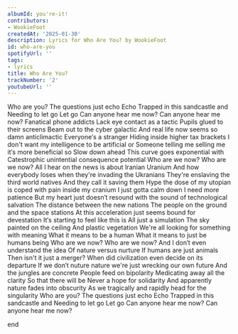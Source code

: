 ```yaml
---
albumId: you're-it!
contributors:
- WookieFoot
createdAt: '2025-01-30'
description: Lyrics for Who Are You? by WookieFoot
id: who-are-you
spotifyUrl: ''
tags:
- lyrics
title: Who Are You?
trackNumber: '2'
youtubeUrl: ''
---
```


Who are you?
The questions just echo
Echo
Trapped in this sandcastle and
Needing to let go
Let go
Can anyone hear me now?
Can anyone hear me now?
Fanatical phone addicts
Lack eye contact as a tactic
Pupils glued to their screens
Beam out to the cyber galactic
And real life now seems so damn anticlimactic
Everyone′s a stranger
Hiding inside higher tax brackets
I don't want my intelligence to be artificial or
Someone telling me selling me it′s more beneficial so
Slow down ahead
This curve goes exponential with
Catestrophic unintential consequence potential
Who are we now?
Who are we now?
All I hear on the news is about Iranian Uranium
And how everybody loses when they're invading the Ukranians
They're enslaving the third world natives
And they call it saving them
Hype the dose of my utopian is coped with pain inside my cranium
I just gotta calm down
I need more patience
But my heart just doesn′t resound with the sound of technological salvation
The distance between the new nations
The people on the ground and the space stations
At this acceleration just seems bound for devestation
It′s starting to feel like this is
All just a simulation
The sky painted on the ceiling
And plastic vegetation
We're all looking for something with meaning
What it means to be a human
What it means to just be humans being
Who are we now?
Who are we now?
And I don′t even understand the idea
Of nature versus nurture
If humans are just animals
Then isn't it just a merger?
When did civilization even decide on its departure
If we don′t nuture nature we're just wrecking our own future
And the jungles are concrete
People feed on bipolarity
Medicating away all the clarity
So that there will be
Never a hope for solidarity
And apparently nature fades into obscurity
As we tragically and rapidly head for the singularity
Who are you?
The questions just echo
Echo
Trapped in this sandcastle and
Needing to let go
Let go
Can anyone hear me now?
Can anyone hear me now?

end